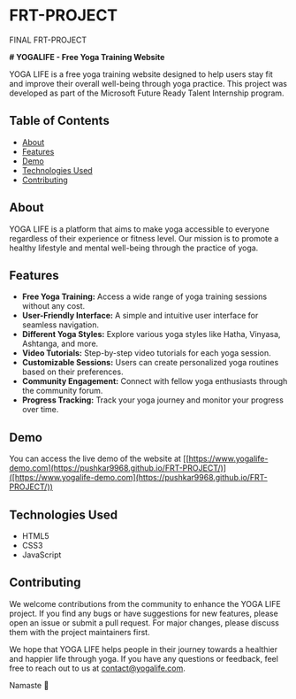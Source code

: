 # FRT-PROJECT
FINAL FRT-PROJECT

**# YOGALIFE - Free Yoga Training Website**

YOGA LIFE is a free yoga training website designed to help users stay fit and improve their overall well-being through yoga practice. This project was developed as part of the Microsoft Future Ready Talent Internship program.

## Table of Contents

- [About](#about)
- [Features](#features)
- [Demo](#demo)
- [Technologies Used](#technologies-used)
- [Contributing](#contributing)


## About

YOGA LIFE is a platform that aims to make yoga accessible to everyone regardless of their experience or fitness level. Our mission is to promote a healthy lifestyle and mental well-being through the practice of yoga.

## Features

- **Free Yoga Training:** Access a wide range of yoga training sessions without any cost.
- **User-Friendly Interface:** A simple and intuitive user interface for seamless navigation.
- **Different Yoga Styles:** Explore various yoga styles like Hatha, Vinyasa, Ashtanga, and more.
- **Video Tutorials:** Step-by-step video tutorials for each yoga session.
- **Customizable Sessions:** Users can create personalized yoga routines based on their preferences.
- **Community Engagement:** Connect with fellow yoga enthusiasts through the community forum.
- **Progress Tracking:** Track your yoga journey and monitor your progress over time.

## Demo

You can access the live demo of the website at [[https://www.yogalife-demo.com](https://pushkar9968.github.io/FRT-PROJECT/)]([https://www.yogalife-demo.com](https://pushkar9968.github.io/FRT-PROJECT/))

## Technologies Used

- HTML5
- CSS3
- JavaScript


## Contributing

We welcome contributions from the community to enhance the YOGA LIFE project. If you find any bugs or have suggestions for new features, please open an issue or submit a pull request. For major changes, please discuss them with the project maintainers first.


We hope that YOGA LIFE helps people in their journey towards a healthier and happier life through yoga. If you have any questions or feedback, feel free to reach out to us at contact@yogalife.com.

Namaste 🙏
